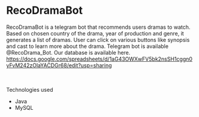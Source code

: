 # RecoDramaBot

RecoDramaBot is a telegram bot that recommends users dramas to watch. 
Based on chosen country of the drama, year of production and genre, it generates a list of dramas. 
User can click on various buttons like synopsis and cast to learn more about the drama.
Telegram bot is available @RecoDrama_Bot.
Our database is available here. https://docs.google.com/spreadsheets/d/1aG43OWXwFV5bk2nsSH1cggn0yFvM242zOlaYACDGr68/edit?usp=sharing

<br /><br />
Technologies used
* Java
* MySQL
<br />
